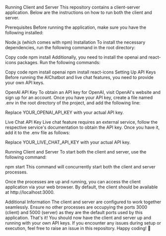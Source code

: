 Running Client and Server
This repository contains a client-server application. Below are the instructions on how to run both the client and server.

Prerequisites
Before running the application, make sure you have the following installed:

Node.js (which comes with npm)
Installation
To install the necessary dependencies, run the following command in the root directory:

Copy code
npm install
Additionally, you need to install the openai and react-icons packages. Run the following commands:

Copy code
npm install openai
npm install react-icons
Setting Up API Keys
Before running the AIChatbot and live chat features, you need to provide your own API keys.

OpenAI API Key
To obtain an API key for OpenAI, visit OpenAI's website and sign up for an account. Once you have your API key, create a file named .env in the root directory of the project, and add the following line:

Replace YOUR_OPENAI_API_KEY with your actual API key.

Live Chat API Key
Live chat feature requires an external service, follow the respective service's documentation to obtain the API key. Once you have it, add it to the .env file as follows:

Replace YOUR_LIVE_CHAT_API_KEY with your actual API key.

Running Client and Server
To start both the client and server, use the following command:

npm start
This command will concurrently start both the client and server processes.

Once the processes are up and running, you can access the client application via your web browser. By default, the client should be available at http://localhost:3000.

Additional Information
The client and server are configured to work together seamlessly.
Ensure no other processes are occupying the ports 3000 (client) and 5000 (server) as they are the default ports used by this application.
That's it! You should now have the client and server up and running with your own API keys. If you encounter any issues during setup or execution, feel free to raise an issue in this repository. Happy coding! 🚀
